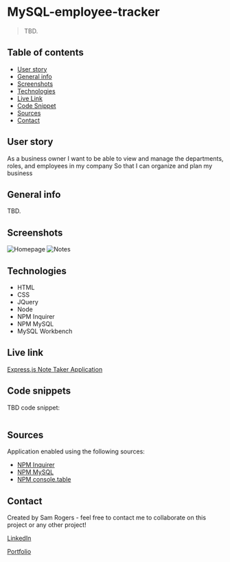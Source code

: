 # MySQL-employee-tracker
> TBD.
 
## Table of contents
* [User story](#user-story)
* [General info](#general-info)
* [Screenshots](#Screenshots)
* [Technologies](#technologies)
* [Live Link](#example-html)
* [Code Snippet](#code-snippet)
* [Sources](#sources)
* [Contact](#contact)

## User story
As a business owner
I want to be able to view and manage the departments, roles, and employees in my company
So that I can organize and plan my business

## General info
TBD.

## Screenshots
![Homepage]()
![Notes]()

## Technologies
* HTML
* CSS
* JQuery
* Node
* NPM Inquirer
* NPM MySQL
* MySQL Workbench

## Live link
[Express.js Note Taker Application](https://stormy-beyond-88272.herokuapp.com/)

## Code snippets

TBD code snippet:
```js

```

## Sources
Application enabled using the following sources:

* [NPM Inquirer](https://github.com/SBoudrias/Inquirer.js/)
* [NPM MySQL](https://www.npmjs.com/package/mysql)
* [NPM console.table](https://www.npmjs.com/package/console.table)

## Contact
Created by Sam Rogers - feel free to contact me to collaborate on this project or any other project!

[LinkedIn](https://www.linkedin.com/in/samuelerogers/)

[Portfolio](https://samrogers15.github.io/Current_Portfolio/index.html)